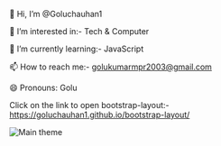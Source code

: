 👋 Hi, I’m @Goluchauhan1

👀 I’m interested in:- Tech & Computer

🌱 I’m currently learning:- JavaScript

📫 How to reach me:- golukumarmpr2003@gmail.com

😄 Pronouns: Golu

Click on the link to open bootstrap-layout:- https://goluchauhan1.github.io/bootstrap-layout/

![Main theme](https://github.com/Goluchauhan1/Fruit-Theme/assets/169231998/f72d822e-4dc1-407d-9761-5763b2a18853)
